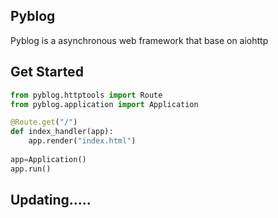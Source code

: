 ## Pyblog
Pyblog is a asynchronous web framework that base on aiohttp

## Get Started
```python
from pyblog.httptools import Route
from pyblog.application import Application

@Route.get("/")
def index_handler(app):
	app.render("index.html")
	
app=Application()
app.run()
```
## Updating.....
